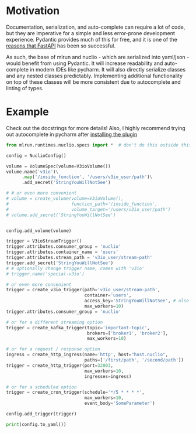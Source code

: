 
# Motivation

Documentation, serialization, and auto-complete can require a lot of code, but they are imperative for a simple and less error-prone development experience. Pydantic provides much of this for free, and it is one of the [reasons that FastAPI](https://fastapi.tiangolo.com/features/#pydantic-features) has been so successful. 

As such, the base of mlrun and nuclio - which are serialized into yaml/json - would benefit from using Pydantic. It will increase readability and auto-complete in modern IDEs like pycharm. It will also directly serialize classes and any nested classes predictably. Implementing additional functionality on top of these classes will be more consistent due to autocomplete and linting of types.

# Example

Check out the docstrings for more details! Also, I highly recommend trying out autocomplete in pycharm after [installing the plugin](https://pydantic-docs.helpmanual.io/pycharm_plugin/)

```python
from mlrun.runtimes.nuclio.specs import *  # don't do this outside this example :)

config = NuclioConfig()

volume = VolumeSpec(volume=V3ioVolume())
volume.name('v3io')\
      .map('/inside_function', '/users/v3io_user/path')\
      .add_secret('StringYouWillNotSee')

# # or even more convenient
# volume = create_volume(volume=V3ioVolume(),
#                        function_path='/inside_function',
#                        volume_target='/users/v3io_user/path')
# volume.add_secret('StringYouWillNotSee')


config.add_volume(volume)

trigger = V3ioStreamTrigger()
trigger.attributes.consumer_group = 'nuclio'
trigger.attributes.container_name = 'users'
trigger.attributes.stream_path = 'v3io_user/stream-path'
trigger.add_secret('StringYouWillNotSee')
# # optionally change trigger name, comes with 'v3io'
# trigger.name('special-v3io')

# or even more convenient
trigger = create_v3io_trigger(path='v3io_user/stream-path',
                              container='users',
                              access_key='StringYouWillNotSee', # also getenv V3IO_ACCESS_KEY
                              max_workers=10) 
trigger.attributes.consumer_group = 'nuclio'

# or for a different streaming option
trigger = create_kafka_trigger(topic='important-topic',
                               brokers=['broker1', 'broker2'],
                               max_workers=10) 

# or for a request / response option
ingress = create_http_ingress(name='http', host="host.nuclio",
                              paths=['/first/path', '/second/path'])
trigger = create_http_trigger(port=32003,
                              max_workers=10,
                              ingresses=ingress)

# or for a scheduled option
trigger = create_cron_trigger(schedule='*/5 * * * *',
                              max_workers=10,
                              event_body='SomeParameter')

config.add_trigger(trigger)

print(config.to_yaml())
```
